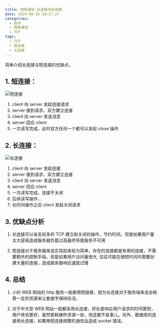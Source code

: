 ```yaml
---
title: 网络通信-长连接与短连接
date: 2020-08-16 18:27:27
categories:
  - 技术
  - 网络通信
  - TCP
tags:
  - TCP
  - 短连接
  - 长连接
---
```


简单介绍长连接与短连接的优缺点。

## 1. 短连接：

![短连接](https://gitee.com/bookandmusic/imgs/raw/master/uPic/2020/08/短连接.png)  

1. client 向 server 发起连接请求  
2. server 接到请求，双方建立连接  
3. client 向 server 发送消息  
4. server 回应 client  
5. 一次读写完成，此时双方任何一个都可以发起 close 操作

## 2. 长连接：

![长连接](https://gitee.com/bookandmusic/imgs/raw/master/uPic/2020/08/长连接.png)  

1. client 向 server 发起连接  
2. server 接到请求，双方建立连接  
3. client 向 server 发送消息  
4. server 回应 client  
5. 一次读写完成，连接不关闭  
6. 后续读写操作…  
7. 长时间操作之后 client 发起关闭请求

## 3. 优缺点分析

1.  长连接可以省去较多的 TCP 建立和关闭的操作，节约时间。但是如果用户量太大容易造成服务器负载过高最终导致服务不可用

2.  短连接对于服务器来说实现起来较为简单，存在的连接都是有用的连接，不需要额外的控制手段。但是如果用户访问量很大, 往往可能在很短时间内需要创建大量的连接，造成服务器响应速度过慢

## 4. 总结

1.  小的 WEB 网站的 http 服务一般都用短链接，因为长连接对于服务端来说会耗费一定的资源来让套接字保持存活。

2. 对于中大型 WEB 网站一般都采用长连接，好处是响应用户请求的时间更短，用户体验更好，虽然更耗硬件资源一些，但这都不是事儿。另外，数据库的连接用长连接，如果用短连接频繁的通信会造成 socket 错误。